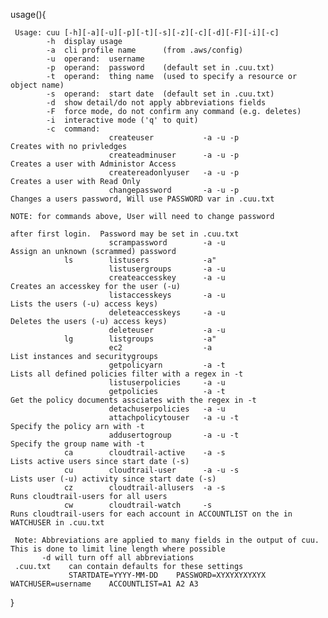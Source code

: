 usage(){
     
     Usage: cuu [-h][-a][-u][-p][-t][-s][-z][-c][-d][-F][-i][-c]
            -h  display usage
            -a  cli profile name      (from .aws/config)
            -u  operand:  username
            -p  operand:  password    (default set in .cuu.txt)
            -t  operand:  thing name  (used to specify a resource or object name)
            -s  operand:  start date  (default set in .cuu.txt)
            -d  show detail/do not apply abbreviations fields
            -F  force mode, do not confirm any command (e.g. deletes)
            -i  interactive mode ('q' to quit)
            -c  command:
                          createuser           -a -u -p                  Creates with no privledges
                          createadminuser      -a -u -p                  Creates a user with Administor Access
                          createreadonlyuser   -a -u -p                  Creates a user with Read Only
                          changepassword       -a -u -p                  Changes a users password, Will use PASSWORD var in .cuu.txt
                                                                         NOTE: for commands above, User will need to change password
                                                                               after first login.  Password may be set in .cuu.txt
                          scrampassword        -a -u                     Assign an unknown (scrammed) password
                ls        listusers            -a" 
                          listusergroups       -a -u
                          createaccesskey      -a -u                     Creates an accesskey for the user (-u)
                          listaccesskeys       -a -u                     Lists the users (-u) access keys)
                          deleteaccesskeys     -a -u                     Deletes the users (-u) access keys)
                          deleteuser           -a -u
                lg        listgroups           -a" 
                          ec2                  -a                        List instances and securitygroups
                          getpolicyarn         -a -t                     Lists all defined policies filter with a regex in -t
                          listuserpolicies     -a -u
                          getpolicies          -a -t                     Get the policy documents assciates with the regex in -t
                          detachuserpolicies   -a -u
                          attachpolicytouser   -a -u -t                  Specify the policy arn with -t
                          addusertogroup       -a -u -t                  Specify the group name with -t
                ca        cloudtrail-active    -a -s                     Lists active users since start date (-s)
                cu        cloudtrail-user      -a -u -s                  Lists user (-u) activity since start date (-s) 
                cz        cloudtrail-allusers  -a -s                     Runs cloudtrail-users for all users
                cw        cloudtrail-watch     -s                        Runs cloudtrail-users for each account in ACCOUNTLIST on the in WATCHUSER in .cuu.txt
     
     Note: Abbreviations are applied to many fields in the output of cuu. This is done to limit line length where possible
           -d will turn off all abbreviations
     .cuu.txt    can contain defaults for these settings
                 STARTDATE=YYYY-MM-DD    PASSWORD=XYXYXYXYXYX    WATCHUSER=username    ACCOUNTLIST=A1 A2 A3
     
}
